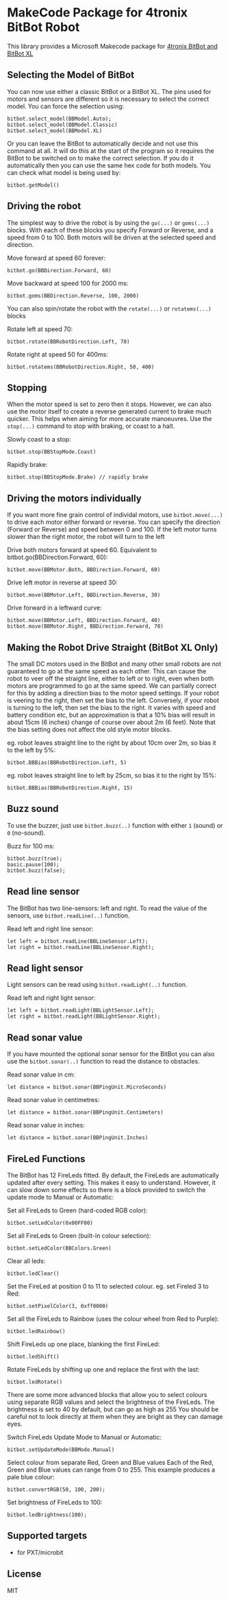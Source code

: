 # MakeCode Package for 4tronix BitBot Robot

This library provides a Microsoft Makecode package for [4tronix BitBot and BitBot XL](https://shop.4tronix.co.uk/products/bitbotxl.html)


## Selecting the Model of BitBot
You can now use either a classic BitBot or a BitBot XL. The pins used for motors and sensors are different
so it is necessary to select the correct model. You can force the selection using:

```sig
bitbot.select_model(BBModel.Auto);
bitbot.select_model(BBModel.Classic)
bitbot.select_model(BBModel.XL)
```

Or you can leave the BitBot to automatically decide and not use this command at all. It will do this at the start of the program so it requires the BitBot to be switched on
to make the correct selection. If you do it automatically then you can use the same hex code for both models.
You can check what model is being used by:

```block
bitbot.getModel()
```

## Driving the robot    
The simplest way to drive the robot is by using the `go(...)` or `goms(...)` blocks.
With each of these blocks you specify Forward or Reverse, and a speed from 0 to 100.
Both motors will be driven at the selected speed and direction.

Move forward at speed 60 forever:

```block
bitbot.go(BBDirection.Forward, 60)
```

Move backward at speed 100 for 2000 ms:

```block
bitbot.goms(BBDirection.Reverse, 100, 2000)
```

You can also spin/rotate the robot with the `rotate(...)` or `rotatems(...)` blocks

Rotate left at speed 70:

```block
bitbot.rotate(BBRobotDirection.Left, 70)
```

Rotate right at speed 50 for 400ms:

```block
bitbot.rotatems(BBRobotDirection.Right, 50, 400)
```   

## Stopping
When the motor speed is set to zero then it stops. However, we can also use the motor itself to create a reverse generated current to brake much quicker.
This helps when aiming for more accurate manoeuvres. Use the `stop(...)` command to stop with braking, or coast to a halt.

Slowly coast to a stop:

```block
bitbot.stop(BBStopMode.Coast)
```

Rapidly brake:

```block
bitbot.stop(BBStopMode.Brake) // rapidly brake
```

## Driving the motors individually

If you want more fine grain control of individal motors, use `bitbot.move(...)` to drive each motor either forward or reverse.
You can specify the direction (Forward or Reverse) and speed between 0 and 100.
If the left motor turns slower than the right motor, the robot will turn to the left

Drive both motors forward at speed 60. Equivalent to bitbot.go(BBDirection.Forward, 60):

```block
bitbot.move(BBMotor.Both, BBDirection.Forward, 60)
```

Drive left motor in reverse at speed 30:

```block
bitbot.move(BBMotor.Left, BBDirection.Reverse, 30)
```

Drive forward in a leftward curve:

```blocks
bitbot.move(BBMotor.Left, BBDirection.Forward, 40)
bitbot.move(BBMotor.Right, BBDirection.Forward, 70)
```

## Making the Robot Drive Straight (BitBot XL Only)

The small DC motors used in the BitBot and many other small robots are not guaranteed to go at the same speed as each other.
This can cause the robot to veer off the straight line, either to left or to right, even when both motors are programmed to go
at the same speed.
We can partially correct for this by adding a direction bias to the motor speed settings.
If your robot is veering to the right, then set the bias to the left.
Conversely, if your robot is turning to the left, then set the bias to the right.
It varies with speed and battery condition etc, but an approximation is that a 10% bias will result in about 15cm (6 inches)
change of course over about 2m (6 feet).
Note that the bias setting does not affect the old style motor blocks.

eg. robot leaves straight line to the right by about 10cm over 2m, so bias it to the left by 5%:

```block
bitbot.BBBias(BBRobotDirection.Left, 5)
```

eg. robot leaves straight line to left by 25cm, so bias it to the right by 15%:

```block
bitbot.BBBias(BBRobotDirection.Right, 15)
```

## Buzz sound

To use the buzzer, just use `bitbot.buzz(..)` function with either `1`
(sound) or `0` (no-sound).

Buzz for 100 ms:

```blocks
bitbot.buzz(true);
basic.pause(100);
bitbot.buzz(false);
```

## Read line sensor

The BitBot has two line-sensors: left and right. To read the value of the
sensors, use `bitbot.readLine(..)` function.

Read left and right line sensor:

```blocks
let left = bitbot.readLine(BBLineSensor.Left);
let right = bitbot.readLine(BBLineSensor.Right);
```

## Read light sensor

Light sensors can be read using `bitbot.readLight(..)` function.

Read left and right light sensor:

```blocks
let left = bitbot.readLight(BBLightSensor.Left);
let right = bitbot.readLight(BBLightSensor.Right);
```

## Read sonar value

If you have mounted the optional sonar sensor for the BitBot you can
also use the `bitbot.sonar(..)` function to read the distance to obstacles.

Read sonar value in cm:

```block
let distance = bitbot.sonar(BBPingUnit.MicroSeconds)
```

Read sonar value in centimetres:

```block
let distance = bitbot.sonar(BBPingUnit.Centimeters)
```

Read sonar value in inches:

```block
let distance = bitbot.sonar(BBPingUnit.Inches)
```

## FireLed Functions

The BitBot has 12 FireLeds fitted.
By default, the FireLeds are automatically updated after every setting. This makes it easy to understand.
However, it can slow down some effects so there is a block provided to switch the update mode to
Manual or Automatic:

Set all FireLeds to Green (hard-coded RGB color):

```block
bitbot.setLedColor(0x00FF00)
```

Set all FireLeds to Green (built-in colour selection):

```block
bitbot.setLedColor(BBColors.Green)
```

Clear all leds:

```block
bitbot.ledClear()
```

Set the FireLed at position 0 to 11 to selected colour.
eg. set Fireled 3 to Red:

```block
bitbot.setPixelColor(3, 0xff0000)
```

Set all the FireLeds to Rainbow (uses the colour wheel from Red to Purple):

```block
bitbot.ledRainbow()
```

Shift FireLeds up one place, blanking the first FireLed:

```block
bitbot.ledShift()
```

Rotate FireLeds by shifting up one and replace the first with the last:

```block
bitbot.ledRotate()
```

There are some more advanced blocks that allow you to select colours using separate RGB values
and select the brightness of the FireLeds.
The brightness is set to 40 by default, but can go as high as 255
You should be careful not to look directly at them when they are bright as they can damage eyes.

Switch FireLeds Update Mode to Manual or Automatic:

```block
bitbot.setUpdateMode(BBMode.Manual)
```

Select colour from separate Red, Green and Blue values
Each of the Red, Green and Blue values can range from 0 to 255.
This example produces a pale blue colour:

```block
bitbot.convertRGB(50, 100, 200);
```

Set brightness of FireLeds to 100:

```block
bitbot.ledBrightness(100);
```

## Supported targets

* for PXT/microbit

## License

MIT
